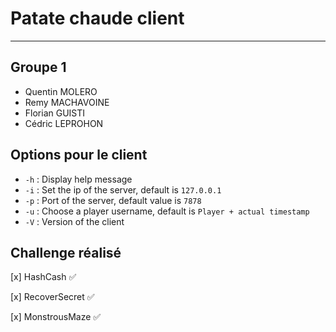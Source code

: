 # Patate chaude client

---

## Groupe 1

- Quentin MOLERO
- Remy MACHAVOINE
- Florian GUISTI
- Cédric LEPROHON

## Options pour le client

- `-h` : Display help message
- `-i` : Set the ip of the server, default is `127.0.0.1`
- `-p` : Port of the server, default value is `7878`
- `-u` : Choose a player username, default is `Player + actual timestamp`
- `-V` : Version of the client

## Challenge réalisé

[x] HashCash :white_check_mark:

[x] RecoverSecret :white_check_mark:

[x] MonstrousMaze :white_check_mark:
